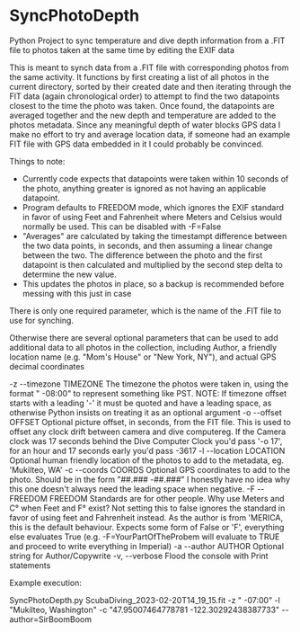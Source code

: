 # SyncPhotoDepth
Python Project to sync temperature and dive depth information from a .FIT file to photos taken at the same time by editing the EXIF data

This is meant to synch data from a .FIT file with corresponding photos from the same activity. It functions by first creating a list of all photos in the current directory, sorted by their created date and then iterating through the FIT data (again chronological order) to attempt to find the two datapoints closest to the time the photo was taken. Once found, the datapoints are averaged together and the new depth and temperature are added to the photos metadata. Since any meaningful depth of water blocks GPS data I make no effort to try and average location data, if someone had an example FIT file with GPS data embedded in it I could probably be convinced.

Things to note: 
* Currently code expects that datapoints were taken within 10 seconds of the photo, anything greater is ignored as not having an applicable datapoint.
* Program defaults to FREEDOM mode, which ignores the EXIF standard in favor of using Feet and Fahrenheit where Meters and Celsius would normally be used. This can be disabled with -F=False
* "Averages" are calculated by taking the timestampt difference between the two data points, in seconds, and then assuming a linear change between the two. The difference between the photo and the first datapoint is then calculated and multiplied by the second step delta to determine the new value. 
* This updates the photos in place, so a backup is recommended before messing with this just in case

There is only one required parameter, which is the name of the .FIT file to use for synching.

Otherwise there are several optional parameters that can be used to add additional data to all photos in the collection, including Author, a friendly location name (e.g. "Mom's House" or "New York, NY"), and actual GPS decimal coordinates

-z --timezone TIMEZONE
					The timezone the photos were taken in, using the format " -08:00" to represent something like PST. NOTE: If timezone offset starts with a leading '-' it must be quoted and have a leading space, as otherwise Python insists on treating it as an optional argument
-o --offset OFFSET
					Optional picture offset, in seconds, from the FIT file. This is used to offset any clock drift between camera and dive computereg. If the Camera clock was 17 seconds behind the Dive Computer Clock you'd pass '-o 17', for an hour and 17 seconds early you'd pass -3617
-l --location LOCATION
					Optional human friendly location of the photos to add to the metadata, eg. 'Mukilteo, WA'
-c --coords COORDS
					Optional GPS coordinates to add to the photo. Should be in the form "##.### -##.###" I honestly have no idea why this one doesn't always need the leading space when negative.
-F --FREEDOM FREEDOM
					Standards are for other people. Why use Meters and C° when Feet and F° exist? Not setting this to false ignores the standard in favor of using feet and Fahrenheit instead. As the author is from 'MERICA, this is the default behaviour. Expects some form of False or 'F', everything else evaluates True (e.g. -F=YourPartOfTheProbem will evaluate to TRUE and proceed to write everything in Imperial)
-a --author AUTHOR
					Optional string for Author/Copywrite
-v, --verbose         Flood the console with Print statements


Example execution:

SyncPhotoDepth.py ScubaDiving_2023-02-20T14_19_15.fit -z " -07:00" -l "Mukilteo, Washington" -c "47.95007464778781 -122.30292438387733" --author=SirBoomBoom